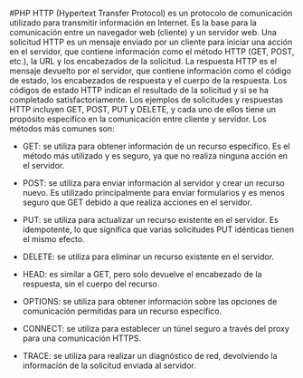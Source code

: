 #PHP 
HTTP (Hypertext Transfer Protocol) es un protocolo de comunicación utilizado para transmitir información en Internet. Es la base para la comunicación entre un navegador web (cliente) y un servidor web. Una solicitud HTTP es un mensaje enviado por un cliente para iniciar una acción en el servidor, que contiene información como el método HTTP (GET, POST, etc.), la URL y los encabezados de la solicitud. La respuesta HTTP es el mensaje devuelto por el servidor, que contiene información como el código de estado, los encabezados de respuesta y el cuerpo de la respuesta. Los códigos de estado HTTP indican el resultado de la solicitud y si se ha completado satisfactoriamente. Los ejemplos de solicitudes y respuestas HTTP incluyen GET, POST, PUT y DELETE, y cada uno de ellos tiene un propósito específico en la comunicación entre cliente y servidor.
Los métodos más comunes son:

-   GET: se utiliza para obtener información de un recurso específico. Es el método más utilizado y es seguro, ya que no realiza ninguna acción en el servidor.
    
-   POST: se utiliza para enviar información al servidor y crear un recurso nuevo. Es utilizado principalmente para enviar formularios y es menos seguro que GET debido a que realiza acciones en el servidor.
    
-   PUT: se utiliza para actualizar un recurso existente en el servidor. Es idempotente, lo que significa que varias solicitudes PUT idénticas tienen el mismo efecto.
    
-   DELETE: se utiliza para eliminar un recurso existente en el servidor.
    
-   HEAD: es similar a GET, pero solo devuelve el encabezado de la respuesta, sin el cuerpo del recurso.
    
-   OPTIONS: se utiliza para obtener información sobre las opciones de comunicación permitidas para un recurso específico.
    
-   CONNECT: se utiliza para establecer un túnel seguro a través del proxy para una comunicación HTTPS.
    
-   TRACE: se utiliza para realizar un diagnóstico de red, devolviendo la información de la solicitud enviada al servidor.
